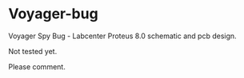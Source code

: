Voyager-bug
===========

Voyager Spy Bug - Labcenter Proteus 8.0 schematic and pcb design.

Not tested yet. 

Please comment.


